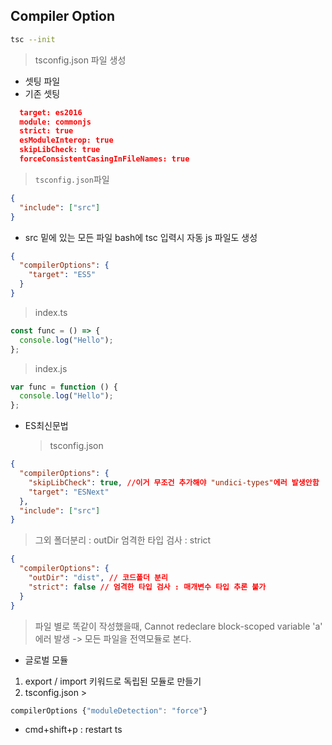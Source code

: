 ## Compiler Option

```bash
tsc --init
```

> tsconfig.json 파일 생성

- 셋팅 파일
- 기존 셋팅

```json
  target: es2016
  module: commonjs
  strict: true
  esModuleInterop: true
  skipLibCheck: true
  forceConsistentCasingInFileNames: true
```

> `tsconfig.json`파일

```json
{
  "include": ["src"]
}
```

- src 밑에 있는 모든 파일 bash에 tsc 입력시 자동 js 파일도 생성

```json
{
  "compilerOptions": {
    "target": "ES5"
  }
}
```

> index.ts

```ts
const func = () => {
  console.log("Hello");
};
```

> index.js

```js
var func = function () {
  console.log("Hello");
};
```

- ES최신문법
  > tsconfig.json

```json
{
  "compilerOptions": {
    "skipLibCheck": true, //이거 무조건 추가해야 "undici-types"에러 발생안함
    "target": "ESNext"
  },
  "include": ["src"]
}
```

> 그외
> 폴더분리 : outDir
> 엄격한 타입 검사 : strict

```json
{
  "compilerOptions": {
    "outDir": "dist", // 코드폴더 분리
    "strict": false // 엄격한 타입 검사 : 매개변수 타입 추론 불가
  }
}
```

> 파일 별로 똑같이 작성했을때, Cannot redeclare block-scoped variable 'a' 에러 발생
> -> 모든 파일을 전역모듈로 본다.

- 글로벌 모듈

1. export / import 키워드로 독립된 모듈로 만들기
2. tsconfig.json >

```ts
compilerOptions {"moduleDetection": "force"}
```

- cmd+shift+p : restart ts
